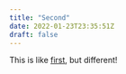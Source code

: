 ```yaml
---
title: "Second"
date: 2022-01-23T23:35:51Z
draft: false
---
```


This is like [first](../first), but different!
